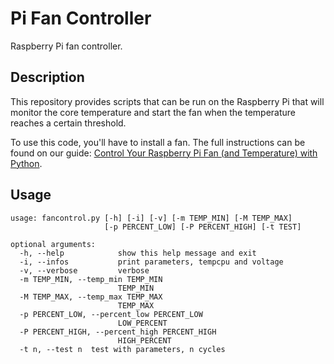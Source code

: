 # Pi Fan Controller

Raspberry Pi fan controller.

## Description

This repository provides scripts that can be run on the Raspberry Pi that will
monitor the core temperature and start the fan when the temperature reaches
a certain threshold.

To use this code, you'll have to install a fan. The full instructions can be
found on our guide: [Control Your Raspberry Pi Fan (and Temperature) with Python](https://howchoo.com/g/ote2mjkzzta/control-raspberry-pi-fan-temperature-python).

## Usage

```
usage: fancontrol.py [-h] [-i] [-v] [-m TEMP_MIN] [-M TEMP_MAX]
                     [-p PERCENT_LOW] [-P PERCENT_HIGH] [-t TEST]

optional arguments:
  -h, --help            show this help message and exit
  -i, --infos           print parameters, tempcpu and voltage
  -v, --verbose         verbose
  -m TEMP_MIN, --temp_min TEMP_MIN
                        TEMP_MIN
  -M TEMP_MAX, --temp_max TEMP_MAX
                        TEMP_MAX
  -p PERCENT_LOW, --percent_low PERCENT_LOW
                        LOW_PERCENT
  -P PERCENT_HIGH, --percent_high PERCENT_HIGH
                        HIGH_PERCENT
  -t n, --test n  test with parameters, n cycles
  ```
